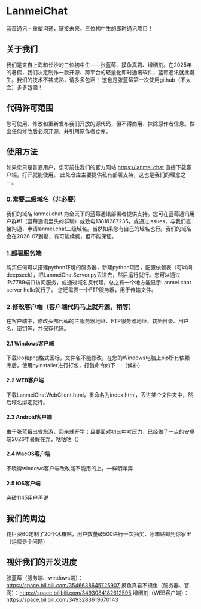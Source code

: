 # LanmeiChat
蓝莓通讯 - 重塑沟通，链接未来。三位初中生的即时通讯项目！
## 关于我们
我们是来自上海和长沙的三位初中生——张蓝莓、摸鱼真君、增稠剂。在2025年的暑假，我们决定制作一款开源、跨平台的轻量化即时通讯软件，蓝莓通讯就此诞生。我们的技术不甚成熟，请多多包涵！
这也是张蓝莓第一次使用github（不太会）多多包涵！
## 代码许可范围
您可使用、修改和重新发布我们开放的源代码，但不得商用、抹除原作者信息。做出任何修改后必须开源，并引用原作者仓库。
## 使用方法
如果您只是普通用户，您可前往我们的官方网站 https://lanmei.chat 直接下载客户端，打开就能使用。
此处仓库主要提供私有部署支持，这也是我们的理念之一。
### 0.索要二级域名（非必要）
我们的域名 lanmei.chat 为全天下的蓝莓通讯部署者提供支持。您可在蓝莓通讯用户群#1（蓝莓通讯里头的群聊）或致电13818287235，或通过issues，与我们直接沟通，申请lanmei.chat二级域名。当然如果您有自己的域名也行。我们的域名会在2026-07到期，有可能续费，但不能保证。
### 1.部署服务端
购买任何可以搭建python环境的服务器，新建python项目，配置依赖表（可以问deepseek），把LanmeiChatServer.py丢进去，然后运行就行。您可以通过IP:7789端口访问服务，或通过域名反代理，总之有一个地方能显示Lanmei chat server hello就行了。
您还需要一个FTP服务器，用于传输文件。
### 2.修改客户端（客户端代码马上就开源，稍等）
在客户端中，修改头部代码的主服务器地址、FTP服务器地址、初始目录、用户名、密钥等，并保存代码。
#### 2.1 Windows客户端
下载ico和png格式图标，文件名不能修改。在您的Windows电脑上pip所有依赖库后，使用pyinstaller进行打包，打包命令如下：
（候补）
#### 2.2 WEB客户端
下载LanmeiChatWebClient.html，重命名为index.html，丢进某个文件夹中，然后域名绑定就行。
#### 2.3 Android客户端
由于张蓝莓出省旅游，回来就开学；且要面对初三中考压力，已经做了一点的安卓端2026年暑假在弄，咕咕咕（）
#### 2.4 MacOS客户端
不晓得windows客户端改改能不能用的上，一样明年弄
#### 2.5 iOS客户端
突破1145用户再说
## 我们的周边
花巨资60定制了20个冰箱贴，用户数量破500进行一次抽奖，冰箱贴邮到你家里（运费是个问题）
## 视奸我们的开发进度
张蓝莓（服务端、windows端）：https://space.bilibili.com/3546638645725907
摸鱼真君不摸鱼（服务器、官网）：https://space.bilibili.com/3493084182612595
增稠剂（WEB客户端）：https://space.bilibili.com/3493283619670143
